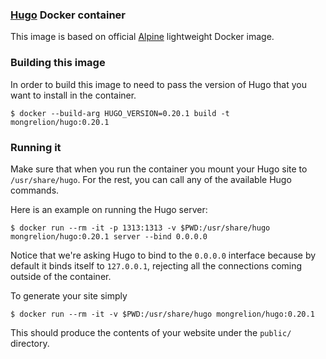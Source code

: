### [Hugo](https://gohugo.io) Docker container

This image is based on official [Alpine](https://hub.docker.com/_/alpine) lightweight Docker image.

### Building this image

In order to build this image to need to pass the version of Hugo that you want to install in the container.

```
$ docker --build-arg HUGO_VERSION=0.20.1 build -t mongrelion/hugo:0.20.1
```

### Running it
Make sure that when you run the container you mount your Hugo site to `/usr/share/hugo`. For the rest,
you can call any of the available Hugo commands.

Here is an example on running the Hugo server:

```
$ docker run --rm -it -p 1313:1313 -v $PWD:/usr/share/hugo mongrelion/hugo:0.20.1 server --bind 0.0.0.0
```

Notice that we're asking Hugo to bind to the `0.0.0.0` interface because by default it binds itself to
`127.0.0.1`, rejecting all the connections coming outside of the container.


To generate your site simply 
```
$ docker run --rm -it -v $PWD:/usr/share/hugo mongrelion/hugo:0.20.1
```

This should produce the contents of your website under the `public/` directory.
